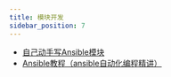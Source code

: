 ```yaml
---
title: 模块开发
sidebar_position: 7
---
```


- [自己动手写Ansible模块](https://www.junmajinlong.com/ansible/16_write_ansible_module/)
- [Ansible教程（ansible自动化编程精讲）](https://www.bilibili.com/video/BV1eT4y177kx)